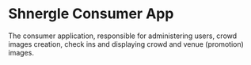# Shnergle Consumer App
The consumer application, responsible for administering users, crowd images creation, check ins and displaying crowd and venue (promotion) images.